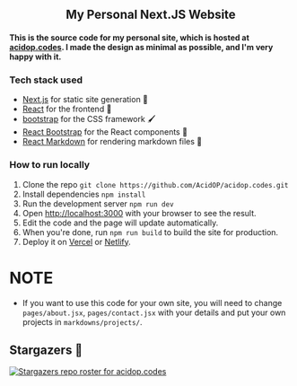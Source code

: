 <h2 align="center">My Personal Next.JS Website</h2>

#### This is the source code for my personal site, which is hosted at [acidop.codes](https://acidop.codes). I made the design as minimal as possible, and I'm very happy with it.

### Tech stack used
* [Next.js](https://nextjs.org/) for static site generation 🚀
* [React](https://reactjs.org/) for the frontend 🎨
* [bootstrap](https://getbootstrap.com/) for the CSS framework 🖌
* [React Bootstrap](https://react-bootstrap.github.io/) for the React components 🧰
* [React Markdown](https://www.npmjs.com/package/react-markdown) for rendering markdown files 📝

### How to run locally
1. Clone the repo `git clone https://github.com/AcidOP/acidop.codes.git`
2. Install dependencies `npm install`
3. Run the development server `npm run dev`
4. Open [http://localhost:3000](http://localhost:3000) with your browser to see the result.
5. Edit the code and the page will update automatically.
6. When you're done, run `npm run build` to build the site for production.
7. Deploy it on [Vercel](https://vercel.com/) or [Netlify](https://www.netlify.com/).

# **NOTE**

* If you want to use this code for your own site, you will need to change `pages/about.jsx`, `pages/contact.jsx` with your details and put your own projects in `markdowns/projects/`.

## Stargazers 🌟
[![Stargazers repo roster for acidop.codes](https://reporoster.com/stars/AcidOP/acidop.codes)](https://github.com/AcidOP/acidop.codes/stargazers)
